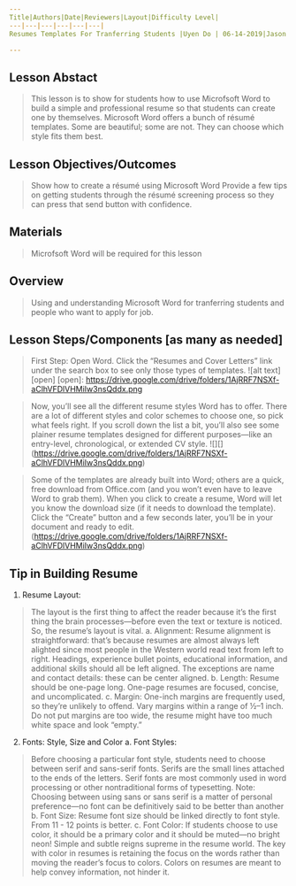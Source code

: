 ```yaml
---
Title|Authors|Date|Reviewers|Layout|Difficulty Level|
---|---|---|---|---|---|
Resumes Templates For Tranferring Students |Uyen Do | 06-14-2019|Jason Loan| Lesson|Intermediate|

---
```


## Lesson Abstact
>This lesson is to show for students how to use Microfsoft Word to build a simple and professional resume so that students can create one by themselves. Microsoft Word offers a bunch of résumé templates. Some are beautiful; some are not. They can choose which style fits them best.

## Lesson Objectives/Outcomes
>Show how to create a résumé using Microsoft Word
>Provide a few tips on getting students through the résumé screening process so they can press that send button with confidence.

## Materials

>Microfsoft Word will be required for this lesson

## Overview

>Using and understanding Microsoft Word for tranferring students and people who want to apply for job.

## Lesson Steps/Components [as many as needed]
> First Step: Open Word. Click the “Resumes and Cover Letters” link under the search box to see only those types of templates.
![alt text][open]
[open]: https://drive.google.com/drive/folders/1AjRRF7NSXf-aClhVFDlVHMiIw3nsQddx.png

> Now, you’ll see all the different resume styles Word has to offer. There are a lot of different styles and color schemes to choose one, so pick what feels right. If you scroll down the list a bit, you’ll also see some plainer resume templates designed for different purposes—like an entry-level, chronological, or extended CV style.
![][] (https://drive.google.com/drive/folders/1AjRRF7NSXf-aClhVFDlVHMiIw3nsQddx.png)

> Some of the templates are already built into Word; others are a quick, free download from Office.com (and you won’t even have to leave Word to grab them). When you click to create a resume, Word will let you know the download size (if it needs to download the template). Click the “Create” button and a few seconds later, you’ll be in your document and ready to edit.
(https://drive.google.com/drive/folders/1AjRRF7NSXf-aClhVFDlVHMiIw3nsQddx.png)

Tip in Building Resume
----------------------
1. Resume Layout:
> The layout is the first thing to affect the reader because it’s the first thing the brain processes—before even the text or texture is noticed. So, the resume’s layout is vital.
a. Alignment:
>Resume alignment is straightforward: that’s because resumes are almost always left alighted since most people in the Western world read text from left to right.
>Headings, experience bullet points, educational information, and additional skills should all be left aligned.
>The exceptions are name and contact details: these can be center aligned.
b. Length:
>Resume should be one-page long. One-page resumes are focused, concise, and uncomplicated.
c. Margin:
>One-inch margins are frequently used, so they’re unlikely to offend. Vary margins within a range of ½–1 inch. Do not put margins are too wide, the resume might have too much white space and look “empty.”
2. Fonts: Style, Size and Color
a. Font Styles: 
>Before choosing a particular font style, students need to choose between serif and sans-serif fonts.
>Serifs are the small lines attached to the ends of the letters.
>Serif fonts are most commonly used in word processing or other nontraditional forms of typesetting.
>Note: Choosing between using sans or sans serif is a matter of personal preference—no font can be definitively said to be better than another
b. Font Size:
>Resume font size should be linked directly to font style. From 11 - 12 points is better.
c. Font Color:
> If students choose to use color, it should be a primary color and it should be muted—no bright neon! Simple and subtle reigns supreme in the resume world.
>The key with color in resumes is retaining the focus on the words rather than moving the reader’s focus to colors. Colors on resumes are meant to help convey information, not hinder it.

